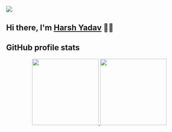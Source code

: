 ## <img src="https://user-images.githubusercontent.com/42115530/92640221-9728ca00-f2fa-11ea-8994-c72b26e937de.gif" align="center"/>

## Hi there, I'm [Harsh Yadav](https://harsh-yadav-portfolio.vercel.app/) 👋🏼

<!--
**imadatyatalah/imadatyatalah** is a ✨ _special_ ✨ repository because its `README.md` (this file) appears on your GitHub profile.

Here are some ideas to get you started:

- 🔭 I’m currently working on ...
- 🌱 I’m currently learning ...
- 👯 I’m looking to collaborate on ...
- 🤔 I’m looking for help with ...
- 💬 Ask me about ...
- 📫 How to reach me: ...
- 😄 Pronouns: ...
- ⚡ Fun fact: ...
-->

## GitHub profile stats

<p align="center">
<a href="https://github.com/imadatyatalah">
  <img height="180em" src="https://github-readme-stats-eight-theta.vercel.app/api?username=legitbeep&show_icons=true&theme=react"/>
  <img height="180em" src="https://github-readme-stats-eight-theta.vercel.app/api/top-langs/?username=legitbeep&layout=compact&langs_count=6&theme=react"/>
</a>
</p>


